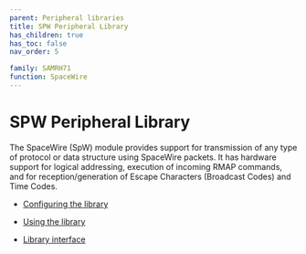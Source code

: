 ```yaml
---
parent: Peripheral libraries
title: SPW Peripheral Library
has_children: true
has_toc: false
nav_order: 5

family: SAMRH71
function: SpaceWire
---
```


# SPW Peripheral Library

The SpaceWire (SpW) module provides support for transmission of any type of protocol or data structure using SpaceWire packets. It has hardware support for logical addressing, execution of incoming RMAP commands, and for reception/generation of Escape Characters (Broadcast Codes) and Time Codes.

* [Configuring the library](usage.md/#configuring-the-library)

* [Using the library](usage.md/#using-the-library)

* [Library interface](interface.md)
